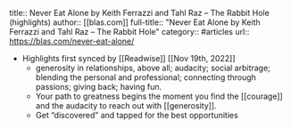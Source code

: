 title:: Never Eat Alone by Keith Ferrazzi and Tahl Raz – The Rabbit Hole (highlights)
author:: [[blas.com]]
full-title:: "Never Eat Alone by Keith Ferrazzi and Tahl Raz – The Rabbit Hole"
category:: #articles
url:: https://blas.com/never-eat-alone/

- Highlights first synced by [[Readwise]] [[Nov 19th, 2022]]
	- generosity in relationships, above all; audacity; social arbitrage; blending the personal and professional; connecting through passions; giving back; having fun.
	- Your path to greatness begins the moment you find the [[courage]] and the audacity to reach out with [[generosity]].
	- Get “discovered” and tapped for the best opportunities